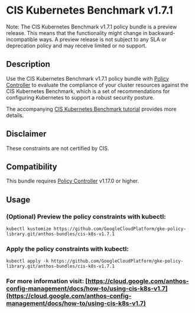 CIS Kubernetes Benchmark v1.7.1
==================================================

Note: The CIS Kubernetes Benchmark v1.7.1 policy bundle is a preview release. This means that the functionality might change in backward-incompatible ways. A preview release is not subject to any SLA or deprecation policy and may receive limited or no support.

## Description

Use the CIS Kubernetes Benchmark v1.7.1 policy bundle with [Policy Controller](https://cloud.google.com/anthos-config-management/docs/concepts/policy-controller) to evaluate the compliance of your cluster resources against the CIS Kubernetes Benchmark, which is a set of recommendations for configuring Kubernetes to support a robust security posture.

The accompanying [CIS Kubernetes Benchmark tutorial](https://cloud.google.com/anthos-config-management/docs/how-to/using-cis-k8s-benchmark) provides more details.

## Disclaimer

These constraints are not certified by CIS.

## Compatibility

This bundle requires [Policy Controller](https://cloud.google.com/anthos-config-management/docs/concepts/policy-controller) v1.17.0 or higher.

## Usage

### (Optional) Preview the policy constraints with kubectl:
```shell
kubectl kustomize https://github.com/GoogleCloudPlatform/gke-policy-library.git/anthos-bundles/cis-k8s-v1.7.1
```

### Apply the policy constraints with kubectl:
```shell
kubectl apply -k https://github.com/GoogleCloudPlatform/gke-policy-library.git/anthos-bundles/cis-k8s-v1.7.1
```

### For more information visit: [https://cloud.google.com/anthos-config-management/docs/how-to/using-cis-k8s-v1.7](https://cloud.google.com/anthos-config-management/docs/how-to/using-cis-k8s-v1.7)
